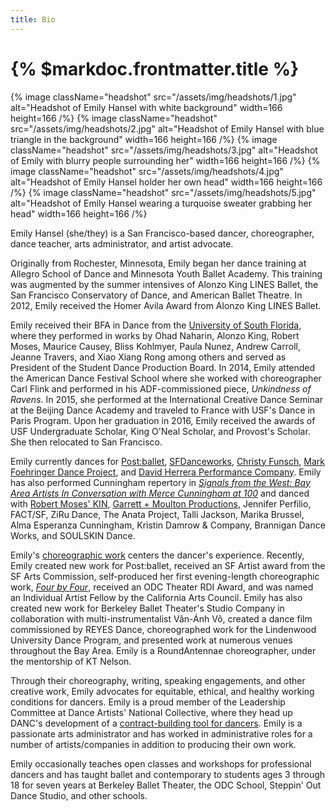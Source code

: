 ```yaml
---
title: Bio
---
```


# {% $markdoc.frontmatter.title %}

{% image className="headshot" src="/assets/img/headshots/1.jpg" alt="Headshot of Emily Hansel with white background" width=166 height=166 /%}
{% image className="headshot" src="/assets/img/headshots/2.jpg" alt="Headshot of Emily Hansel with blue triangle in the background" width=166 height=166 /%}
{% image className="headshot" src="/assets/img/headshots/3.jpg" alt="Headshot of Emily with blurry people surrounding her" width=166 height=166 /%}
{% image className="headshot" src="/assets/img/headshots/4.jpg" alt="Headshot of Emily Hansel holder her own head" width=166 height=166 /%}
{% image className="headshot" src="/assets/img/headshots/5.jpg" alt="Headshot of Emily Hansel wearing a turquoise sweater grabbing her head" width=166 height=166 /%}

Emily Hansel (she/they) is a San Francisco-based dancer, choreographer, dance teacher, arts administrator, and artist advocate.

Originally from Rochester, Minnesota, Emily began her dance training at Allegro School of Dance and Minnesota Youth Ballet Academy. This training was augmented by the summer intensives of Alonzo King LINES Ballet, the San Francisco Conservatory of Dance, and American Ballet Theatre. In 2012, Emily received the Homer Avila Award from Alonzo King LINES Ballet.

Emily received their BFA in Dance from the [University of South Florida](http://theatreanddance.arts.usf.edu/content/go/dance), where they performed in works by Ohad Naharin, Alonzo King, Robert Moses, Maurice Causey, Bliss Kohlmyer, Paula Nunez, Andrew Carroll, Jeanne Travers, and Xiao Xiang Rong among others and served as President of the Student Dance Production Board. In 2014, Emily attended the American Dance Festival School where she worked with choreographer Carl Flink and performed in his ADF-commissioned piece, _Unkindness of Ravens_. In 2015, she performed at the International Creative Dance Seminar at the Beijing Dance Academy and traveled to France with USF's Dance in Paris Program. Upon her graduation in 2016, Emily received the awards of USF Undergraduate Scholar, King O'Neal Scholar, and Provost's Scholar. She then relocated to San Francisco.

Emily currently dances for [Post:ballet](https://www.postballet.org), [SFDanceworks](https://www.sfdanceworks.org/season-six), [Christy Funsch](https://www.funschdance.org/), [Mark Foehringer Dance Project](http://mfdpsf.org/), and [David Herrera Performance Company](https://www.dhperformance.org/). Emily has also performed Cunningham repertory in [_Signals from the West: Bay Area Artists In Conversation with Merce Cunningham at 100_](https://www.hopemohr.org/2019-bridge-project) and danced with [Robert Moses' KIN](https://www.robertmoseskin.org), [Garrett + Moulton Productions](https://www.garrettmoulton.org/), Jennifer Perfilio, FACT/SF, ZiRu Dance, The Anata Project, Talli Jackson, Marika Brussel, Alma Esperanza Cunningham, Kristin Damrow & Company, Brannigan Dance Works, and SOULSKIN Dance.

Emily's [choreographic work](/choreography) centers the dancer's experience. Recently, Emily created new work for Post:ballet, received an SF Artist award from the SF Arts Commission, self-produced her first evening-length choreographic work, [_Four by Four_](/fourbyfour), received an ODC Theater RDI Award, and was named an Individual Artist Fellow by the California Arts Council. Emily has also created new work for Berkeley Ballet Theater's Studio Company in collaboration with multi-instrumentalist Vân-Ánh Võ, created a dance film commissioned by REYES Dance, choreographed work for the Lindenwood University Dance Program, and presented work at numerous venues throughout the Bay Area. Emily is a RoundAntennae choreographer, under the mentorship of KT Nelson.

Through their choreography, writing, speaking engagements, and other creative work, Emily advocates for equitable, ethical, and healthy working conditions for dancers. Emily is a proud member of the Leadership Committee at Dance Artists' National Collective, where they head up DANC's development of a [contract-building tool for dancers](https://danceartistsnationalcollective.org/guide-for-building-a-dancers-contract/). Emily is a passionate arts administrator and has worked in administrative roles for a number of artists/companies in addition to producing their own work.

Emily occasionally teaches open classes and workshops for professional dancers and has taught ballet and contemporary to students ages 3 through 18 for seven years at Berkeley Ballet Theater, the ODC School, Steppin' Out Dance Studio, and other schools.
